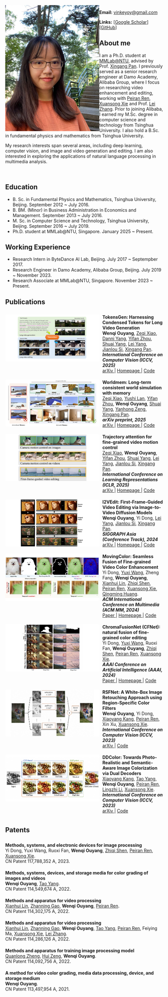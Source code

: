 <img align="left" width="300" height="400" src="data/my_photo.jpg">

**Email:** vinkeyoy@gmail.com

**Links:** [[Google Scholar](https://scholar.google.com/citations?user=pYeM5JUAAAAJ&hl=zh-CN)] [[GitHub](https://github.com/Vicky0522)]



## About me
I am a Ph.D. student at [MMLab@NTU](https://www.mmlab-ntu.com/index.html), advised by Prof. [Xingang Pan](https://xingangpan.github.io/). I previously served as a senior research engineer at Damo Academy, Alibaba Group, where I focus on researching video enhancement and editing, working with [Peiran Ren](https://scholar.google.com/citations?user=x5dEuxsAAAAJ&hl=en), [Xuansong Xie](https://scholar.google.com/citations?user=M0Ei1zkAAAAJ&hl=en) and Prof. [Lei Zhang](https://www4.comp.polyu.edu.hk/~cslzhang/). Prior to joining Alibaba, I earned my M.Sc. degree in computer science and technology from Tsinghua University. I also hold a B.Sc. in fundamental physics and mathematics from Tsinghua University.

My research interests span several areas, including deep learning, computer vision, and image and video generation and editing. I am also interested in exploring the applications of natural language processing in multimedia analysis.

<br>

## Education
* B. Sc. in Fundamental Physics and Mathematics, Tsinghua University, Beijing. September 2012 ~ July 2016.
* B. BM. (Minor) in Business Administration in Economics and Management. September 2013 ~ July 2016.
* M. Sc. in Computer Science and Technology, Tsinghua University, Beijing. September 2016 ~ July 2019.
* Ph.D. student at MMLab@NTU, Singapore. January 2025 ~ Present.

## Working Experience
* Research Intern in ByteDance AI Lab, Beijing. July 2017 ~ Septempber 2017.
* Research Engineer in Damo Academy, Alibaba Group, Beijing. July 2019 ~ November 2023.
* Research Associate at MMLab@NTU, Singapore. November 2023 ~ Present.

<style>
  .publication-list {
    list-style: none;
    padding: 0;
  }

  .publication-list li {
    display: flex;
    align-items: left;
    padding: 10px 0;
    border-bottom: none;
  }

  .publication-figure {
    background-color: #ddd;
    text-align: left;
    margin-right: 10px;
  }
	
  .publication-figure img {
  }
  
  .paper-details {
      flex: 1;
      text-align: left;
  }
  
  .publication-figure{
  /* 固定“画布”大小 */
  width:300px;
  height:150px;

  /* 居中对齐 */
  display:flex;
  align-items:center;
  justify-content:center;

  /* padding 区颜色：灰 or 白；自定 */
  background:#fff;      /* letter‑box 色，可改 #fff */
  border-radius:4px;        /* 可选圆角 */
  overflow:hidden;          /* 超出剪裁，防止溢出 */
}

.publication-figure img{
  width:100%;
  height:100%;
  object-fit:contain;       /* 保持比例 + 留空隙 */
  object-position:center;   /* 居中 */
}
</style>

## Publications
<ul class="publication-list">
  <li>
    <div class="publication-figure">
      <img align="left" src="data/paper_figure/tokensgen.jpg">
    </div>
    <div class="paper-details">
      <b>TokensGen: Harnessing Condensed Tokens for Long Video Generation</b><br>
      <b>Wenqi Ouyang</b>, <a href="https://xizaoqu.github.io/" target="_blank" rel="opener">Zeqi Xiao</a>, <a href="https://scholar.google.com/citations?user=qDsgBJAAAAAJ&hl=zh-CN" target="_blank" rel="opener">Danni Yang</a>, <a href="https://zhouyifan.net/about/" target="_blank" rel="opener">Yifan Zhou</a>, <a href="https://williamyang1991.github.io/" target="_blank" rel="opener">Shuai Yang</a>, <a href="https://scholar.google.com.hk/citations?user=jZH2IPYAAAAJ&hl=en" target="_blank" rel="opener">Lei Yang</a>, <a href="https://jianlou.github.io/" target="_blank" rel="opener">Jianlou Si</a>, <a href="https://xingangpan.github.io/" target="_blank" rel="opener">Xingang Pan</a>. <br>
      <b><em>International Conference on Computer Vision (ICCV, 2025)</em></b><br>
      <a href="https://arxiv.org/abs/2507.15728" target="_blank" rel="opener">
				 <i class="fa fa-file" aria-hidden="true"></i> arXiv </a> |
      <a href="https://vicky0522.github.io/tokensgen-webpage/" target="_blank" rel="noopener">
				 <i class="fa fa-file" aria-hidden="true"></i> Homepage </a> |
      <a href="https://github.com/Vicky0522/TokensGen" target="_blank" rel="noopener">
				 <i class="fa fa-file" aria-hidden="true"></i>  Code </a>
    </div>
  </li>
  <li>
    <div class="publication-figure">
      <img align="left" src="data/paper_figure/worldmem.jpg">
    </div>
    <div class="paper-details">
      <b>Worldmem: Long-term consistent world simulation with memory</b><br>
      <a href="https://xizaoqu.github.io/" target="_blank" rel="opener">Zeqi Xiao</a>, <a href="https://nirvanalan.github.io/" target="_blank" rel="opener">Yushi Lan</a>, <a href="https://zhouyifan.net/about/" target="_blank" rel="opener">Yifan Zhou</a>, <b>Wenqi Ouyang</b>, <a href="https://williamyang1991.github.io/" target="_blank" rel="opener">Shuai Yang</a>, <a href="https://zengyh1900.github.io/" target="_blank" rel="opener">Yanhong Zeng</a>, <a href="https://xingangpan.github.io/" target="_blank" rel="opener">Xingang Pan</a>. <br>
      <b><em>arXiv preprint, 2025</em></b><br>
      <a href="https://arxiv.org/abs/2504.12369" target="_blank" rel="opener">
				 <i class="fa fa-file" aria-hidden="true"></i> arXiv </a> |
      <a href="https://xizaoqu.github.io/worldmem/" target="_blank" rel="noopener">
				 <i class="fa fa-file" aria-hidden="true"></i> Homepage </a> |
      <a href="https://github.com/xizaoqu/WorldMem" target="_blank" rel="noopener">
				 <i class="fa fa-file" aria-hidden="true"></i>  Code </a>
    </div>
  </li>
  <li>
    <div class="publication-figure">
      <img align="left" src="data/paper_figure/trajattn.jpg">
    </div>
    <div class="paper-details">
      <b>Trajectory attention for fine-grained video motion control</b><br>
      <a href="https://xizaoqu.github.io/" target="_blank" rel="opener">Zeqi Xiao</a>, <b>Wenqi Ouyang</b>, <a href="https://zhouyifan.net/about/" target="_blank" rel="opener">Yifan Zhou</a>, <a href="https://williamyang1991.github.io/" target="_blank" rel="opener">Shuai Yang</a>, <a href="https://scholar.google.com.hk/citations?user=jZH2IPYAAAAJ&hl=en" target="_blank" rel="opener">Lei Yang</a>, <a href="https://jianlou.github.io/" target="_blank" rel="opener">Jianlou Si</a>, <a href="https://xingangpan.github.io/" target="_blank" rel="opener">Xingang Pan</a>. <br>
      <b><em>International Conference on Learning Representations (ICLR, 2025)</em></b><br>
      <a href="https://arxiv.org/abs/2411.19324" target="_blank" rel="opener">
				 <i class="fa fa-file" aria-hidden="true"></i> arXiv </a> |
      <a href="https://xizaoqu.github.io/trajattn/" target="_blank" rel="noopener">
				 <i class="fa fa-file" aria-hidden="true"></i> Homepage </a> |
      <a href="https://github.com/xizaoqu/TrajectoryAttention" target="_blank" rel="noopener">
				 <i class="fa fa-file" aria-hidden="true"></i>  Code </a>
    </div>
  </li>
  <li>
    <div class="publication-figure">
      <img align="left" src="data/paper_figure/i2vedit.png">
    </div>
    <div class="paper-details">
      <b>I2VEdit: First-Frame-Guided Video Editing via Image-to-Video Diffusion Models</b><br>
      <b>Wenqi Ouyang</b>, Yi Dong, <a href="https://scholar.google.com.hk/citations?user=jZH2IPYAAAAJ&hl=en" target="_blank" rel="opener">Lei Yang</a>, <a href="https://jianlou.github.io/" target="_blank" rel="opener">Jianlou Si</a>, <a href="https://xingangpan.github.io/" target="_blank" rel="opener">Xingang Pan</a>. <br>
      <b><em>SIGGRAPH Asia (Conference Track), 2024</em></b><br>
      <a href="https://arxiv.org/abs/2405.16537" target="_blank" rel="opener">
				 <i class="fa fa-file" aria-hidden="true"></i> arXiv </a> |
      <a href="https://i2vedit.github.io/" target="_blank" rel="noopener">
				 <i class="fa fa-file" aria-hidden="true"></i> Homepage </a> |
      <a href="https://github.com/Vicky0522/I2VEdit" target="_blank" rel="noopener">
				 <i class="fa fa-file" aria-hidden="true"></i>  Code </a>
    </div>
  </li>
  <li>
  <div class="publication-figure">
      <img align="left" src="data/paper_figure/movingcolor.jpg">
    </div>
    <div class="paper-details">
      <b>MovingColor: Seamless Fusion of Fine-grained Video Color Enhancement</b><br>
      Yi Dong, <a href="https://github.com/NTUYWANG103" target="_blank" rel="opener">Yuxi Wang</a>, Zheng Fang, <b>Wenqi Ouyang</b>, <a href="https://scholar.google.com/citations?user=wLTXeNwAAAAJ&hl=fr" target="_blank" rel="opener">Xianhui Lin</a>, <a href="https://scholar.google.com/citations?user=EA2T_lwAAAAJ&hl=en" target="_blank" rel="opener">Zhiqi Shen</a>, <a href="https://scholar.google.com/citations?user=x5dEuxsAAAAJ&hl=en" target="_blank" rel="opener">Peiran Ren</a>, <a href="https://scholar.google.com/citations?user=M0Ei1zkAAAAJ&hl=en" target="_blank" rel="opener">Xuansong Xie</a>, <a href="https://scholar.google.com/citations?user=J1vMnRgAAAAJ&hl=en" target="_blank" rel="opener">Qingming Huang</a>. <br>
      <b><em>ACM International Conference on Multimedia (ACM MM, 2024)</em></b><br>
      <a href="https://dl.acm.org/doi/abs/10.1145/3664647.3681130" target="_blank" rel="opener">
				 <i class="fa fa-file" aria-hidden="true"></i> Paper </a> |
      <a href="https://yidong.pro/projects/movingcolor" target="_blank" rel="noopener">
				 <i class="fa fa-file" aria-hidden="true"></i> Homepage </a> |
      <a href="https://github.com/NTUYWANG103/MovingColor" target="_blank" rel="noopener">
				 <i class="fa fa-file" aria-hidden="true"></i>  Code </a>
    </div>
  </li>
  <li>
  <div class="publication-figure">
      <img align="left" src="data/paper_figure/cfnet.jpg">
    </div>
    <div class="paper-details">
      <b>ChromaFusionNet (CFNet): natural fusion of fine-grained color editing</b><br>
      Yi Dong, <a href="https://github.com/NTUYWANG103" target="_blank" rel="opener">Yuxi Wang</a>, Ruoxi Fan, <b>Wenqi Ouyang</b>, <a href="https://scholar.google.com/citations?user=EA2T_lwAAAAJ&hl=en" target="_blank" rel="opener">Zhiqi Shen</a>, <a href="https://scholar.google.com/citations?user=x5dEuxsAAAAJ&hl=en" target="_blank" rel="opener">Peiran Ren</a>, <a href="https://scholar.google.com/citations?user=M0Ei1zkAAAAJ&hl=en" target="_blank" rel="opener">Xuansong Xie</a>. <br>
      <b><em>AAAI Conference on Artificial Intelligence (AAAI, 2024)</em></b><br>
      <a href="https://ojs.aaai.org/index.php/AAAI/article/view/27925" target="_blank" rel="opener">
				 <i class="fa fa-file" aria-hidden="true"></i> Paper </a> |
      <a href="https://yidong.pro/projects/cfnet" target="_blank" rel="noopener">
				 <i class="fa fa-file" aria-hidden="true"></i> Homepage </a> |
      <a href="https://github.com/NTUYWANG103/CFNet" target="_blank" rel="noopener">
				 <i class="fa fa-file" aria-hidden="true"></i>  Code </a>
    </div>
  </li>
  <li>
    <div class="publication-figure">
      <img align="left" src="data/paper_figure/rsfnet.png">
    </div>
    <div class="paper-details">
      <b>RSFNet: A White-Box Image Retouching Approach using Region-Specific Color Filters</b><br>
      <b>Wenqi Ouyang</b>, Yi Dong, <a href="https://piddnad.github.io/xiaoyangkang" target="_blank" rel="opener">Xiaoyang Kang</a>, <a href="https://scholar.google.com/citations?user=x5dEuxsAAAAJ&hl=en" target="_blank" rel="opener">Peiran Ren</a>, Xin Xu, <a href="https://scholar.google.com/citations?user=M0Ei1zkAAAAJ&hl=en" target="_blank" rel="opener">Xuansong Xie</a>. <br>
      <b><em>International Conference on Computer Vision (ICCV, 2023)</em></b><br>
      <a href="https://arxiv.org/abs/2303.08682" target="_blank" rel="noopener">
				 <i class="fa fa-file" aria-hidden="true"></i> arXiv </a> |
      <a href="https://github.com/Vicky0522/RSFNet" target="_blank" rel="noopener">
				 <i class="fa fa-file" aria-hidden="true"></i>  Code </a> 
    </div>
  </li>
  <li>
    <div class="publication-figure">
      <img align="left" src="data/paper_figure/ddcolor.png">
    </div>
    <div class="paper-details">
      <b>DDColor: Towards Photo-Realistic and Semantic-Aware Image Colorization via Dual Decoders</b><br>
      <a href="https://piddnad.github.io/xiaoyangkang" target="_blank" rel="opener">Xiaoyang Kang</a>, <a href="https://cg.cs.tsinghua.edu.cn/people/~tyang/" target="_blank" rel="opener">Tao Yang</a>, <b>Wenqi Ouyang</b>, <a href="https://scholar.google.com/citations?user=x5dEuxsAAAAJ&hl=en" target="_blank" rel="opener">Peiran Ren</a>, <a href="https://lingzhili.com/" target="_blank" rel="opener">Lingzhi Li</a>, <a href="https://scholar.google.com/citations?user=M0Ei1zkAAAAJ&hl=en" target="_blank" rel="opener">Xuansong Xie</a>. <br>
      <b><em>International Conference on Computer Vision (ICCV, 2023)</em></b><br>
      <a href="https://arxiv.org/abs/2212.11613" target="_blank" rel="noopener">
				 <i class="fa fa-file" aria-hidden="true"></i> arXiv </a> |
      <a href="https://github.com/piddnad/DDColor" target="_blank" rel="noopener">
				 <i class="fa fa-file" aria-hidden="true"></i>  Code </a> 
    </div>
  </li>
</ul>

## Patents
<ul class="publication-list">
  <li>
    <div>
      <b>Methods, systems, and electronic devices for image processing</b><br>
      Yi Dong, Yuxi Wang, Ruoxi Fan, <b>Wenqi Ouyang</b>, <a href="https://scholar.google.com.sg/citations?user=EA2T_lwAAAAJ&hl=en" target="_blank" rel="opener">Zhiqi Shen</a>, <a href="https://scholar.google.com/citations?user=x5dEuxsAAAAJ&hl=en" target="_blank" rel="opener">Peiran Ren</a>, <a href="https://scholar.google.com/citations?user=M0Ei1zkAAAAJ&hl=en" target="_blank" rel="opener">Xuansong Xie</a>. <br>
      CN Patent 117,788,352 A, 2023. <br>
    </div>
  </li>
  <li>
    <div>
      <b>Methods, systems, devices, and storage media for color grading of images and videos</b><br>
      <b>Wenqi Ouyang</b>, <a href="https://cg.cs.tsinghua.edu.cn/people/~tyang/" target="_blank" rel="opener">Tao Yang</a>. <br>
      CN Patent 114,549,674 A, 2022. <br>
    </div>
  </li>
  <li>
    <div>
      <b>Methods and apparatus for video processing</b><br>
      <a href="https://scholar.google.com/citations?user=wLTXeNwAAAAJ&hl=fr" target="_blank" rel="opener">Xianhui Lin</a>, <a href="https://scholar.google.com/citations?user=CF2CM2UAAAAJ&hl=zh-CN" target="_blank" rel="opener">Zhanning Gao</a>, <b>Wenqi Ouyang</b>, <a href="https://scholar.google.com/citations?user=x5dEuxsAAAAJ&hl=en" target="_blank" rel="opener">Peiran Ren</a>. <br>
      CN Patent 114,302,175 A, 2022. <br>
    </div>
  </li>
  <li>
    <div>
      <b>Methods and apparatus for video processing</b><br>
      <a href="https://scholar.google.com/citations?user=wLTXeNwAAAAJ&hl=fr" target="_blank" rel="opener">Xianhui Lin</a>, <a href="https://scholar.google.com/citations?user=CF2CM2UAAAAJ&hl=zh-CN" target="_blank" rel="opener">Zhanning Gao</a>, <b>Wenqi Ouyang</b>, <a href="https://cg.cs.tsinghua.edu.cn/people/~tyang/" target="_blank" rel="opener">Tao Yang</a>, <a href="https://scholar.google.com/citations?user=x5dEuxsAAAAJ&hl=en" target="_blank" rel="opener">Peiran Ren</a>, Feiying Ma, <a href="https://scholar.google.com/citations?user=M0Ei1zkAAAAJ&hl=en" target="_blank" rel="opener">Xuansong Xie</a>, <a href="https://www4.comp.polyu.edu.hk/~cslzhang/" target="_blank" rel="opener">Lei Zhang</a>. <br>
      CN Patent 114,286,126 A, 2022. <br>
    </div>
  </li>
  <li>
    <div>
      <b>Methods and apparatus for training image processing model</b><br>
      <a href="https://quanlzheng.github.io/" target="_blank" rel="opener">Quanlong Zheng</a>, <a href="https://huizeng.github.io/" target="_blank" rel="opener">Hui Zeng</a>, <b>Wenqi Ouyang</b>. <br>
      CN Patent 114,092,756 A, 2022. <br> 
    </div>
  </li>
  <li>
    <div>
      <b>A method for video color grading, media data processing, device, and storage medium</b><br>
      <b>Wenqi Ouyang</b>. <br>
      CN Patent 113,497,954 A, 2021. <br>
    </div>
  </li>
</ul>
